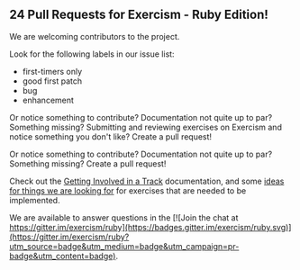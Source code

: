 ## 24 Pull Requests for Exercism - Ruby Edition!

We are welcoming contributors to the project.

Look for the following labels in our issue list:

* first-timers only
* good first patch
* bug
* enhancement

Or notice something to contribute?  Documentation not quite up to par?
Something missing?  Submitting and reviewing exercises on Exercism and
notice something you don't like?  Create a pull request!

Or notice something to contribute?  Documentation not quite up to par?
Something missing?  Create a pull request!

Check out the [Getting Involved in a Track](https://github.com/exercism/exercism.io/blob/master/docs/getting-involved-in-a-track.md) documentation, and some [ideas for things we are looking for](http://exercism.io/languages/ruby/todo) for exercises that are needed to be implemented.

We are available to answer questions in the  [![Join the chat at https://gitter.im/exercism/ruby](https://badges.gitter.im/exercism/ruby.svg)](https://gitter.im/exercism/ruby?utm_source=badge&utm_medium=badge&utm_campaign=pr-badge&utm_content=badge).